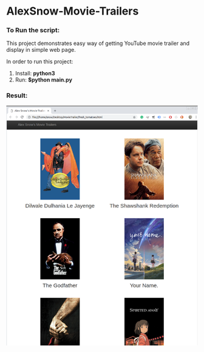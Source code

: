 # AlexSnow-Movie-Trailers
### To Run the script:

This project demonstrates easy way of getting YouTube movie trailer and display
in simple web page.

In order to run this project:
1. Install: **python3**
2. Run: **$python main.py**

### Result:

![alt text](https://github.com/alexsnow348/AlexSnow-Movie-Trailers/blob/master/move_trailer.png "Sample Site")
